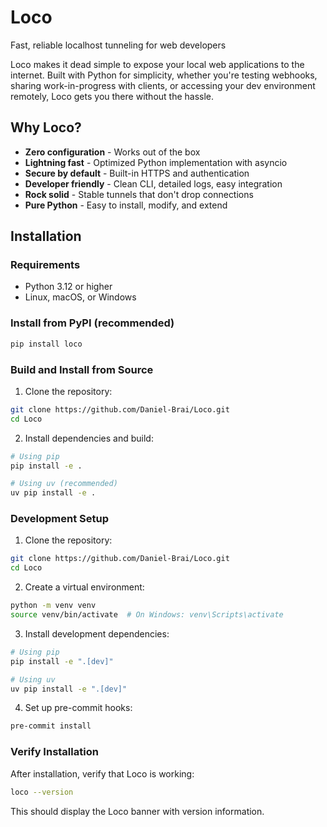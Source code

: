 # Loco

Fast, reliable localhost tunneling for web developers

Loco makes it dead simple to expose your local web applications to the internet.
Built with Python for simplicity, whether you're testing webhooks,
sharing work-in-progress with clients, or accessing your dev environment remotely,
Loco gets you there without the hassle.

## Why Loco?

- **Zero configuration** - Works out of the box
- **Lightning fast** - Optimized Python implementation with asyncio
- **Secure by default** - Built-in HTTPS and authentication
- **Developer friendly** - Clean CLI, detailed logs, easy integration
- **Rock solid** - Stable tunnels that don't drop connections
- **Pure Python** - Easy to install, modify, and extend

## Installation

### Requirements

- Python 3.12 or higher
- Linux, macOS, or Windows

### Install from PyPI (recommended)

```bash
pip install loco
```

### Build and Install from Source

1. Clone the repository:

```bash
git clone https://github.com/Daniel-Brai/Loco.git
cd Loco
```

2. Install dependencies and build:

```bash
# Using pip
pip install -e .

# Using uv (recommended)
uv pip install -e .
```

### Development Setup

1. Clone the repository:

```bash
git clone https://github.com/Daniel-Brai/Loco.git
cd Loco
```

2. Create a virtual environment:

```bash
python -m venv venv
source venv/bin/activate  # On Windows: venv\Scripts\activate
```

3. Install development dependencies:

```bash
# Using pip
pip install -e ".[dev]"

# Using uv
uv pip install -e ".[dev]"
```

4. Set up pre-commit hooks:

```bash
pre-commit install
```

### Verify Installation

After installation, verify that Loco is working:

```bash
loco --version
```

This should display the Loco banner with version information.
